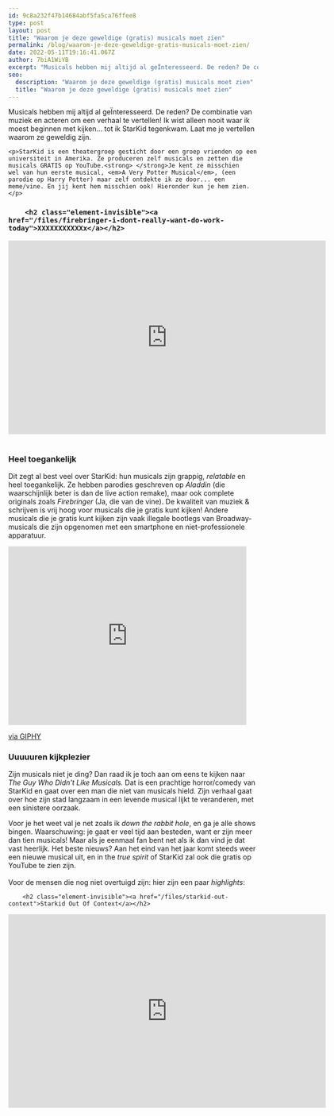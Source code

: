 ```yaml
---
id: 9c8a232f47b14684abf5fa5ca76ffee8
type: post
layout: post
title: "Waarom je deze geweldige (gratis) musicals moet zien"
permalink: /blog/waarom-je-deze-geweldige-gratis-musicals-moet-zien/
date: 2022-05-11T19:16:41.067Z
author: 7biA1WiYB
excerpt: "Musicals hebben mij altijd al geÏnteresseerd. De reden? De combinatie van muziek en acteren om een verhaal te vertellen! Ik wist alleen nooit waar ik moest beginnen met kijken... tot ik StarKid tegenkwam. Laat me je vertellen waarom ze geweldig zijn.  "
seo:
  description: "Waarom je deze geweldige (gratis) musicals moet zien"
  title: "Waarom je deze geweldige (gratis) musicals moet zien"
---
```

Musicals hebben mij altijd al geÏnteresseerd. De reden? De combinatie van muziek en acteren om een verhaal te vertellen! Ik wist alleen nooit waar ik moest beginnen met kijken... tot ik StarKid tegenkwam. Laat me je vertellen waarom ze geweldig zijn.  

    <p>StarKid is een theatergroep gesticht door een groep vrienden op een universiteit in Amerika. Ze produceren zelf musicals en zetten die musicals GRATIS op YouTube.<strong> </strong>Je kent ze misschien wel van hun eerste musical, <em>A Very Potter Musical</em>, (een parodie op Harry Potter) maar zelf ontdekte ik ze door... een meme/vine. En jij kent hem misschien ook! Hieronder kun je hem zien.</p>
<h3><div class="media media-element-container media-default"><div id="file-537148" class="file file-video file-video-youtube">

        <h2 class="element-invisible"><a href="/files/firebringer-i-dont-really-want-do-work-today">XXXXXXXXXXXx</a></h2>
    
  
  <div class="content">
    <div class="media-youtube-video media-element file-default media-youtube-1">
  <iframe class="media-youtube-player" width="640" height="390" title="Firebringer | I don&#039;t really want to do the work today" src="https://www.youtube.com/embed/OhYWNPzBuiM?wmode=opaque&controls=" name="Firebringer | I don&#039;t really want to do the work today" frameborder="0" allowfullscreen="">Video van Firebringer | I don&amp;#039;t really want to do the work today</iframe>
</div>
  </div>

  
</div>
</div><br><br>Heel toegankelijk</h3>
<p>Dit zegt al best veel over StarKid: hun musicals zijn grappig, <em>relatable </em>en heel toegankelijk. Ze hebben parodies geschreven op <em>Aladdin </em>(die waarschijnlijk beter is dan de live action remake), maar ook complete originals zoals <em>Firebringer </em>(Ja, die van de vine). De kwaliteit van muziek &amp; schrijven is vrij hoog voor musicals die je gratis kunt kijken! Andere musicals die je gratis kunt kijken zijn vaak illegale bootlegs van Broadway-musicals die zijn opgenomen met een smartphone en niet-professionele apparatuur.</p>
<p><iframe allowfullscreen="" class="giphy-embed" frameborder="0" height="360" src="https://giphy.com/embed/CrGIDQ8H0kUWk" width="480"></iframe></p>
<p><a href="https://giphy.com/gifs/starkid-CrGIDQ8H0kUWk">via GIPHY</a></p>
<h3>Uuuuuren kijkplezier</h3>
<p>Zijn musicals niet je ding? Dan raad ik je toch aan om eens te kijken naar <em>The Guy Who Didn't Like Musicals. </em>Dat is een prachtige horror/comedy van StarKid en gaat over een man die niet van musicals hield. Zijn verhaal gaat over hoe zijn stad langzaam in een levende musical lijkt te veranderen, met een sinistere oorzaak.</p>
<p>Voor je het weet val je net zoals ik <em>down the rabbit hole</em>, en ga je alle shows bingen. Waarschuwing: je gaat er veel tijd aan besteden, want er zijn meer dan tien musicals! Maar als je eenmaal fan bent net als ik dan vind je dat vast heerlijk. Het beste nieuws? Aan het eind van het jaar komt steeds weer een nieuwe musical uit, en in the<em> true spirit </em>of StarKid zal ook die gratis op YouTube te zien zijn. <br><br>Voor de mensen die nog niet overtuigd zijn: hier zijn een paar <em>highlights</em>: <br><div class="media media-element-container media-default"><div id="file-537149" class="file file-video file-video-youtube">

        <h2 class="element-invisible"><a href="/files/starkid-out-context">Starkid Out Of Context</a></h2>
    
  
  <div class="content">
    <div class="media-youtube-video media-element file-default media-youtube-2">
  <iframe class="media-youtube-player" width="640" height="390" title="Starkid Out Of Context" src="https://www.youtube.com/embed/4vMLZEOn1sA?wmode=opaque&controls=" name="Starkid Out Of Context" frameborder="0" allowfullscreen="">Video van Starkid Out Of Context</iframe>
</div>
  </div>

  
</div>
</div>  

